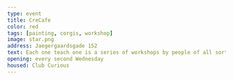 ```yaml
---
type: event
title: CreCafe
color: red
tags: [painting, corgis, workshop]
image: star.png
address: Jaegergaardsgade 152
text: Each one teach one is a series of workshops by people of all sorts of skills. Hold in Frontloberne. Check website for the upcoming events.
opening: every second Wednesday
housed: Club Curious
---
```

